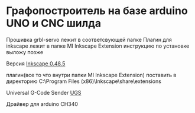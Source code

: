 # Графопостроитель на базе arduino UNO и CNC шилда
Прошивка grbl-servo лежит в соответсвующей папке
Плагин для inkscape лежит в папке MI Inkscape Extension инструкцию по установке выложу позже

Версия [Inkscape 0.48.5](https://inkscape.org/release/0.48.5/windows)

плагин(все то что внутри папки MI Inkscape Extension) поставить в директорию 
C:\Program Files (x86)\Inkscape\share\extensions

Universal G-Code Sender [UGS](https://github.com/winder/Universal-G-Code-Sender)

Драйвер для arduino CH340
